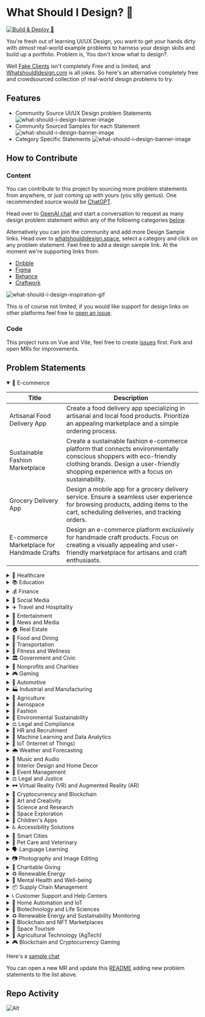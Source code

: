 # What Should I Design? 🎨

[![Build & Deploy 🚀](https://github.com/MartinsOnuoha/what-should-i-design/actions/workflows/firebase-hosting-merge.yml/badge.svg)](https://github.com/MartinsOnuoha/what-should-i-design/actions/workflows/firebase-hosting-merge.yml)

You're fresh out of learning UI/UX Design, you want to get your hands dirty with _almost_ real-world example problems to harness your design skills and build up a portfolio.
Problem is, You don't know what to design?.

Well [Fake Clients](https://fakeclients.com/) isn't completely Free and is limited, and [WhatshouldIdesign.com](http://www.whatshouldidesign.com/) is all jokes. So here's an alternative completely free and crowdsourced collection of real-world design problems to try.

## Features
- Community Source UI/UX Design problem Statements
  ![what-should-i-design-banner-image](https://whatshouldidesign.space/screen1.webp#screens)
- Community Sourced Samples for each Statement
  ![what-should-i-design-banner-image](https://whatshouldidesign.space/screen3.webp#screens)
- Category Specific Statements
  ![what-should-i-design-banner-image](https://whatshouldidesign.space/screen2.webp#screens)
  

## How to Contribute

### Content

You can contribute to this project by sourcing more problem statements from anywhere, or just coming up with yours (you silly genius).
One recommended source would be [ChatGPT](https://chat.openai.com/).

Head over to [OpenAI chat](https://chat.openai.com/) and start a conversation to request as many design problem statement within any of the following categories [below](#problem-statements).

Alternatively you can join the community and add more Design Sample links. Head over to [whatshouldidesign.space](https://whatshouldidesign.space), select a category and click on any problem statement. Feel free to add a design sample link.
At the moment we're supporting links from: 

- [Dribble](https://dribbble.com/)
- [Figma](https://www.figma.com/community) 
- [Behance](https://behance.net)
- [Craftwork](https://craftwork.design)

![what-should-i-design-inspiration-gif](https://whatshouldidesign.space/screen4.gif)

This is of course not limited, if you would like support for design links on other platforms feel free to [open an issue](https://github.com/MartinsOnuoha/what-should-i-design/issues/new).  
### Code

This project runs on Vue and Vite, feel free to create [issues](https://github.com/MartinsOnuoha/what-should-i-design/issues) first. Fork and open MRs for improvements.

## Problem Statements

<details open>
    <summary>🛒 E-commerce</summary>

| Title                                      | Description                                                                                                                                                                                                     |
|--------------------------------------------|-----------------------------------------------------------------------------------------------------------------------------------------------------------------------------------------------------------------|
| Artisanal Food Delivery App                | Create a food delivery app specializing in artisanal and local food products. Prioritize an appealing marketplace and a simple ordering process.                                                                |
| Sustainable Fashion Marketplace            | Create a sustainable fashion e-commerce platform that connects environmentally conscious shoppers with eco-friendly clothing brands. Design a user-friendly shopping experience with a focus on sustainability. |
| Grocery Delivery App                       | Design a mobile app for a grocery delivery service. Ensure a seamless user experience for browsing products, adding items to the cart, scheduling deliveries, and tracking orders.                              |
| E-commerce Marketplace for Handmade Crafts | Design an e-commerce platform exclusively for handmade craft products. Focus on creating a visually appealing and user-friendly marketplace for artisans and craft enthusiasts.                                 |
</details>


<details>
    <summary>🏥 Healthcare</summary>

| Title                                 | Description                                                                                                                                                                              |
|---------------------------------------|------------------------------------------------------------------------------------------------------------------------------------------------------------------------------------------|
| Mental Health & Wellness App          | Develop a mental health and wellness app that offers guided meditation, mood tracking, and self-help resources. Prioritize a calming and supportive user interface.                      |
| Patient Health Records Portal         | Create a patient-centric portal for accessing and managing personal health records. Design a secure, user-friendly platform for viewing medical history, test results, and appointments. |
| Telemedicine Platform for Specialists | Design a telemedicine platform connecting patients with specialist doctors. Prioritize a user-friendly appointment scheduling and video consultation experience.                         |
| Healthcare Appointment Scheduling App | Create a mobile app for scheduling healthcare appointments. Ensure a smooth booking process, reminders, and easy access to medical information.                                          |
</details>

<details>
    <summary>📚 Education</summary>

| Title                                  | Description                                                                                                                                               |
|----------------------------------------|-----------------------------------------------------------------------------------------------------------------------------------------------------------|
| Education Platform for Remote Learning | Design an online education platform for remote learning. Provide interactive content, user-friendly navigation, and tools for both students and teachers. |
| Interactive Math Learning App          | Develop an app for interactive math learning. Prioritize a user-friendly interface for solving math problems, quizzes, and progress tracking.             |

</details>

<details>
    <summary>💰 Finance</summary>

| Title                                | Description                                                                                                                                               |
|--------------------------------------|-----------------------------------------------------------------------------------------------------------------------------------------------------------|
| Cryptocurrency Portfolio Tracker     | Create a cryptocurrency portfolio tracking app. Design an easy-to-use interface for adding and tracking crypto assets, as well as monitoring market data. |
| Financial Budgeting and Planning App | Develop a budgeting and financial planning app. Design an interface that helps users manage their finances, set goals, and track expenses effortlessly.   |

</details>

<details>
    <summary>📱 Social Media</summary>

| Title                                  | Description                                                                                                                                       |
|----------------------------------------|---------------------------------------------------------------------------------------------------------------------------------------------------|
| Social Media Community for Book Lovers | Create a social media platform dedicated to book lovers. Design a user-friendly space for sharing book recommendations, reviews, and discussions. |

</details>

<details>
    <summary>✈️ Travel and Hospitality</summary>

| Title                           | Description                                                                                                                                                             |
|---------------------------------|-------------------------------------------------------------------------------------------------------------------------------------------------------------------------|
| Local Event Discovery App       | Design an app for discovering and attending local events. Prioritize an intuitive interface for event search, ticket purchase, and event reminders.                     |
| Travel Planning and Booking App | Design a mobile app for travel enthusiasts to plan and book trips. Prioritize a seamless booking process, itinerary management, and recommendations.                    |
| Adventure Travel Planning App   | Develop a travel planning app for adventure enthusiasts. Design an easy-to-use platform for discovering adventure tours, booking experiences, and creating itineraries. |

</details>

<details>
    <summary>🎥 Entertainment</summary>

| Title                                | Description                                                                                                                                                     |
|--------------------------------------|-----------------------------------------------------------------------------------------------------------------------------------------------------------------|
| Entertainment Streaming Service      | Create a streaming service platform for movies and TV shows. Design an engaging and user-friendly interface for content discovery and viewing.                  |
| Music Discovery and Sharing Platform | Design a music platform for discovering and sharing songs and playlists. Prioritize user-friendly music search, playlist creation, and social sharing features. |

</details>

<details>
    <summary>📰 News and Media</summary>
    
| Title                                    | Description                                                                                                                          |
|------------------------------------------|--------------------------------------------------------------------------------------------------------------------------------------|
| News Aggregation and Personalization App | Develop a news app that aggregates and personalizes news content. Design an interface that tailors news to individual preferences.   |
| Online Newspaper Subscription Platform   | Develop an online platform for newspaper subscriptions. Design a user-friendly interface for browsing and subscribing to newspapers. |

</details>

<details>
    <summary>🏠 Real Estate</summary>
  
| Title                                | Description                                                                                                                                            |
|--------------------------------------|--------------------------------------------------------------------------------------------------------------------------------------------------------|
| Real Estate Property Listing Website | Design a website for listing and searching real estate properties. Ensure an easy-to-navigate platform for property buyers and sellers.                |
| Virtual Real Estate Tours            | Create a virtual real estate tour platform. Design a user-friendly interface for viewing 360-degree property tours and exploring real estate listings. |

</details>

<details>
    <summary>🍔 Food and Dining</summary>

| Title                     | Description                                                                                                                                   |
|---------------------------|-----------------------------------------------------------------------------------------------------------------------------------------------|
| Plant-Based Recipe App    | Design an app for plant-based cooking enthusiasts. Prioritize a user-friendly recipe search, meal planning, and ingredient shopping features. |
| Food Delivery Service App | Create a food delivery app with a focus on user-friendly order placement, restaurant discovery, and real-time order tracking.                 |

</details>

<details>
    <summary>🚗 Transportation</summary>

| Title                                | Description                                                                                                                                                       |
|--------------------------------------|-------------------------------------------------------------------------------------------------------------------------------------------------------------------|
| Public Transportation Navigation App | Develop a public transportation navigation app. Design an intuitive interface for finding routes, checking schedules, and tracking public transportation options. |
| Ride-Sharing App                     | Design a ride-sharing app for convenient transportation. Prioritize a simple booking process, route optimization, and user safety features.                       |

</details>

<details>
    <summary>💪 Fitness and Wellness</summary>
  
| Title                             | Description                                                                                                                                                  |
|-----------------------------------|--------------------------------------------------------------------------------------------------------------------------------------------------------------|
| Wellness and Meditation App       | Create a wellness and meditation app for relaxation and mindfulness. Prioritize a calming user interface for guided meditation and stress relief activities. |
| Fitness and Wellness Tracking App | Develop a fitness and wellness app for tracking workouts, nutrition, and health metrics. Design a motivating and intuitive user interface.                   |

</details>

<details>
    <summary>🏛️ Government and Civic</summary>

| Title                                 | Description                                                                                                                               |
|---------------------------------------|-------------------------------------------------------------------------------------------------------------------------------------------|
| Citizen Engagement Portal             | Design a portal for citizens to engage with their local government. Ensure easy access to services, information, and feedback submission. |
| Government Service Information Portal | Create an information portal for government services and resources. Ensure easy access to government information and online services.     |

</details>

<details>
    <summary>🤝 Nonprofits and Charities</summary>

| Title                       | Description                                                                                                                                          |
|-----------------------------|------------------------------------------------------------------------------------------------------------------------------------------------------|
| Charity Fundraising Website | Develop a charity fundraising website. Design a user-friendly platform for creating fundraising campaigns, donations, and progress tracking.         |
| Nonprofit Donation Platform | Design a platform for nonprofit organizations to receive donations and support their causes. Prioritize a user-friendly and secure donation process. |

</details>

<details>
    <summary>🎮 Gaming</summary>

| Title                        | Description                                                                                                                                                      |
|------------------------------|------------------------------------------------------------------------------------------------------------------------------------------------------------------|
| Video Game Streaming Service | Create a platform for streaming video game content. Design an engaging user interface for discovering games, watching live streams, and interacting with gamers. |
| Gaming Community App         | Create a community app for gamers to connect, discuss games, and find teammates. Design a fun and engaging user interface.                                       |
| eSports Tournament Platform  | Create a platform for organizing and participating in eSports tournaments. Design an interface for managing tournaments, teams, and match schedules.             |

</details>

<details>
    <summary>🚗 Automotive</summary>
</details>

<details>
    <summary>🏭 Industrial and Manufacturing</summary>
</details>

<details>
    <summary>🌾 Agriculture</summary>
</details>

<details>
    <summary>🚀 Aerospace</summary>
</details>

<details>
    <summary>👗 Fashion</summary>
</details>

<details>
    <summary>🌿 Environmental Sustainability</summary>
</details>

<details>
    <summary>⚖️ Legal and Compliance</summary>
</details>

<details>
    <summary>👥 HR and Recruitment</summary>
</details>

<details>
    <summary>🤖 Machine Learning and Data Analytics</summary>
</details>

<details>
    <summary>📡 IoT (Internet of Things)</summary>
</details>

<details>
    <summary>🌦️ Weather and Forecasting</summary>
</details>

<details>
    <summary>🎵 Music and Audio</summary>
</details>

<details>
    <summary>🏡 Interior Design and Home Decor</summary>
</details>

<details>
    <summary>🎉 Event Management</summary>
</details>

<details>
    <summary>⚖️ Legal and Justice</summary>
</details>

<details>
    <summary>🕶️ Virtual Reality (VR) and Augmented Reality (AR)</summary>
</details>

<details>
    <summary>💱 Cryptocurrency and Blockchain</summary>
</details>

<details>
    <summary>🎨 Art and Creativity</summary>
</details>

<details>
    <summary>🔬 Science and Research</summary>
</details>

<details>
    <summary>🚀 Space Exploration</summary>
</details>

<details>
    <summary>👶 Children's Apps</summary>
</details>

<details>
    <summary>♿ Accessibility Solutions</summary>
</details>

<details>
    <summary>🌆 Smart Cities</summary>
</details>

<details>
    <summary>🐾 Pet Care and Veterinary</summary>
</details>

<details>
    <summary>🗣️ Language Learning</summary>
</details>

<details>
    <summary>📷 Photography and Image Editing</summary>
</details>

<details>
    <summary>🤲 Charitable Giving</summary>
</details>

<details>
    <summary>♻️ Renewable Energy</summary>
</details>

<details>
    <summary>🧠 Mental Health and Well-being</summary>
</details>

<details>
    <summary>📦 Supply Chain Management</summary>
</details>

<details>
    <summary>📞 Customer Support and Help Centers</summary>
</details>

<details>
    <summary>🏡 Home Automation and IoT</summary>
</details>

<details>
    <summary>🧬 Biotechnology and Life Sciences</summary>
</details>

<details>
    <summary>♻️ Renewable Energy and Sustainability Monitoring</summary>
</details>

<details>
    <summary>💱 Blockchain and NFT Marketplaces</summary>
</details>

<details>
    <summary>🚀 Space Tourism</summary>
</details>

<details>
    <summary>🌾 Agricultural Technology (AgTech)</summary>
</details>

<details>
    <summary>🎮 Blockchain and Cryptocurrency Gaming</summary>
</details>

Here's a [sample chat](https://chat.openai.com/share/2aa6268a-7a4e-4740-bca4-f068e100126a)

You can open a new MR and update this [README](https://github.com/MartinsOnuoha/what-should-i-design/blob/master/README.md) adding new problem statements to the list above.

## Repo Activity

![Alt](https://repobeats.axiom.co/api/embed/d0f4e2f19ffbbe2f682b66cfac37f24903e1d7fd.svg "Repobeats analytics image")
